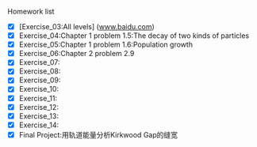 Homework list
- [x] [Exercise_03:All levels] (www.baidu.com)
- [x] Exercise_04:Chapter 1 problem 1.5:The decay of two kinds of particles
- [x] Exercise_05:Chapter 1 problem 1.6:Population growth
- [x] Exercise_06:Chapter 2 problem 2.9
- [x] Exercise_07:
- [x] Exercise_08:
- [x] Exercise_09:
- [x] Exercise_10:
- [x] Exercise_11:
- [x] Exercise_12:
- [x] Exercise_13:
- [x] Exercise_14:
- [x] Final Project:用轨道能量分析Kirkwood Gap的缝宽
